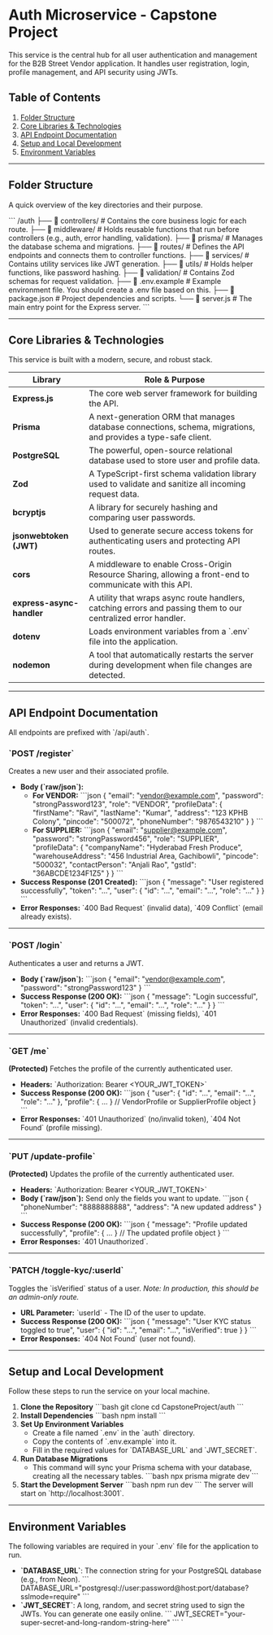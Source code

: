 # Auth Microservice - Capstone Project

This service is the central hub for all user authentication and management for the B2B Street Vendor application. It handles user registration, login, profile management, and API security using JWTs.

## Table of Contents
1.  [Folder Structure](#folder-structure)
2.  [Core Libraries & Technologies](#core-libraries--technologies)
3.  [API Endpoint Documentation](#api-endpoint-documentation)
4.  [Setup and Local Development](#setup-and-local-development)
5.  [Environment Variables](#environment-variables)

---

## Folder Structure

A quick overview of the key directories and their purpose.

\`\`\`
/auth
├── 📂 controllers/      # Contains the core business logic for each route.
├── 📂 middleware/       # Holds reusable functions that run before controllers (e.g., auth, error handling, validation).
├── 📂 prisma/           # Manages the database schema and migrations.
├── 📂 routes/           # Defines the API endpoints and connects them to controller functions.
├── 📂 services/         # Contains utility services like JWT generation.
├── 📂 utils/            # Holds helper functions, like password hashing.
├── 📂 validation/       # Contains Zod schemas for request validation.
├── 📄 .env.example      # Example environment file. You should create a .env file based on this.
├── 📄 package.json      # Project dependencies and scripts.
└── 📄 server.js          # The main entry point for the Express server.
\`\`\`

---

## Core Libraries & Technologies

This service is built with a modern, secure, and robust stack.

| Library                 | Role & Purpose                                                                                           |
| ----------------------- | -------------------------------------------------------------------------------------------------------- |
| **Express.js** | The core web server framework for building the API.                                                      |
| **Prisma** | A next-generation ORM that manages database connections, schema, migrations, and provides a type-safe client. |
| **PostgreSQL** | The powerful, open-source relational database used to store user and profile data.                         |
| **Zod** | A TypeScript-first schema validation library used to validate and sanitize all incoming request data.        |
| **bcryptjs** | A library for securely hashing and comparing user passwords.                                             |
| **jsonwebtoken (JWT)** | Used to generate secure access tokens for authenticating users and protecting API routes.                  |
| **cors** | A middleware to enable Cross-Origin Resource Sharing, allowing a front-end to communicate with this API.   |
| **express-async-handler** | A utility that wraps async route handlers, catching errors and passing them to our centralized error handler. |
| **dotenv** | Loads environment variables from a \`.env\` file into the application.                                     |
| **nodemon** | A tool that automatically restarts the server during development when file changes are detected.           |

---

## API Endpoint Documentation

All endpoints are prefixed with \`/api/auth\`.

### \`POST /register\`
Creates a new user and their associated profile.

- **Body (\`raw/json\`):**
  - **For VENDOR:**
    \`\`\`json
    {
        "email": "vendor@example.com",
        "password": "strongPassword123",
        "role": "VENDOR",
        "profileData": {
            "firstName": "Ravi",
            "lastName": "Kumar",
            "address": "123 KPHB Colony",
            "pincode": "500072",
            "phoneNumber": "9876543210"
        }
    }
    \`\`\`
  - **For SUPPLIER:**
    \`\`\`json
    {
        "email": "supplier@example.com",
        "password": "strongPassword456",
        "role": "SUPPLIER",
        "profileData": {
            "companyName": "Hyderabad Fresh Produce",
            "warehouseAddress": "456 Industrial Area, Gachibowli",
            "pincode": "500032",
            "contactPerson": "Anjali Rao",
            "gstId": "36ABCDE1234F1Z5"
        }
    }
    \`\`\`
- **Success Response (201 Created):**
  \`\`\`json
  {
      "message": "User registered successfully",
      "token": "...",
      "user": { "id": "...", "email": "...", "role": "..." }
  }
  \`\`\`
- **Error Responses:** \`400 Bad Request\` (invalid data), \`409 Conflict\` (email already exists).

---

### \`POST /login\`
Authenticates a user and returns a JWT.

- **Body (\`raw/json\`):**
  \`\`\`json
  {
      "email": "vendor@example.com",
      "password": "strongPassword123"
  }
  \`\`\`
- **Success Response (200 OK):**
  \`\`\`json
  {
      "message": "Login successful",
      "token": "...",
      "user": { "id": "...", "email": "...", "role": "..." }
  }
  \`\`\`
- **Error Responses:** \`400 Bad Request\` (missing fields), \`401 Unauthorized\` (invalid credentials).

---

### \`GET /me\`
**(Protected)** Fetches the profile of the currently authenticated user.

- **Headers:** \`Authorization: Bearer <YOUR_JWT_TOKEN>\`
- **Success Response (200 OK):**
  \`\`\`json
  {
      "user": { "id": "...", "email": "...", "role": "..." },
      "profile": { ... } // VendorProfile or SupplierProfile object
  }
  \`\`\`
- **Error Responses:** \`401 Unauthorized\` (no/invalid token), \`404 Not Found\` (profile missing).

---

### \`PUT /update-profile\`
**(Protected)** Updates the profile of the currently authenticated user.

- **Headers:** \`Authorization: Bearer <YOUR_JWT_TOKEN>\`
- **Body (\`raw/json\`):** Send only the fields you want to update.
  \`\`\`json
  {
      "phoneNumber": "8888888888",
      "address": "A new updated address"
  }
  \`\`\`
- **Success Response (200 OK):**
  \`\`\`json
  {
      "message": "Profile updated successfully",
      "profile": { ... } // The updated profile object
  }
  \`\`\`
- **Error Responses:** \`401 Unauthorized\`.

---

### \`PATCH /toggle-kyc/:userId\`
Toggles the \`isVerified\` status of a user. *Note: In production, this should be an admin-only route.*

- **URL Parameter:** \`userId\` - The ID of the user to update.
- **Success Response (200 OK):**
  \`\`\`json
  {
      "message": "User KYC status toggled to true",
      "user": { "id": "...", "email": "...", "isVerified": true }
  }
  \`\`\`
- **Error Responses:** \`404 Not Found\` (user not found).

---

## Setup and Local Development

Follow these steps to run the service on your local machine.

1.  **Clone the Repository**
    \`\`\`bash
    git clone <your-repo-url>
    cd CapstoneProject/auth
    \`\`\`
2.  **Install Dependencies**
    \`\`\`bash
    npm install
    \`\`\`
3.  **Set Up Environment Variables**
    - Create a file named \`.env\` in the \`auth\` directory.
    - Copy the contents of \`.env.example\` into it.
    - Fill in the required values for \`DATABASE_URL\` and \`JWT_SECRET\`.
4.  **Run Database Migrations**
    - This command will sync your Prisma schema with your database, creating all the necessary tables.
    \`\`\`bash
    npx prisma migrate dev
    \`\`\`
5.  **Start the Development Server**
    \`\`\`bash
    npm run dev
    \`\`\`
    The server will start on \`http://localhost:3001\`.

---

## Environment Variables

The following variables are required in your \`.env\` file for the application to run.

- **\`DATABASE_URL\`**: The connection string for your PostgreSQL database (e.g., from Neon).
  \`\`\`
  DATABASE_URL="postgresql://user:password@host:port/database?sslmode=require"
  \`\`\`
- **\`JWT_SECRET\`**: A long, random, and secret string used to sign the JWTs. You can generate one easily online.
  \`\`\`
  JWT_SECRET="your-super-secret-and-long-random-string-here"
  \`\`\`
`